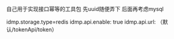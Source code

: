 自己用于实现接口幂等的工具包
先uuid随便弄下
后面再考虑mysql

idmp.storage.type=redis
idmp.api.enable: true
idmp.api.url: （默认/tokenApi/token）